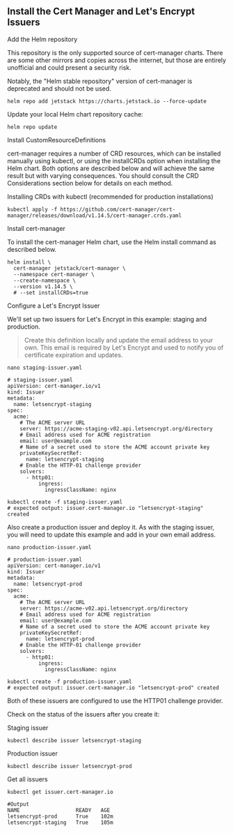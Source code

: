 ## Install the Cert Manager and Let's Encrypt Issuers

Add the Helm repository

This repository is the only supported source of cert-manager charts. There are some other mirrors and copies across the internet, but those are entirely unofficial and could present a security risk.

Notably, the "Helm stable repository" version of cert-manager is deprecated and should not be used.

```shell
helm repo add jetstack https://charts.jetstack.io --force-update
```
Update your local Helm chart repository cache:
```shell
helm repo update
```
Install CustomResourceDefinitions

cert-manager requires a number of CRD resources, which can be installed manually using kubectl, or using the installCRDs option when installing the Helm chart. Both options are described below and will achieve the same result but with varying consequences. You should consult the CRD Considerations section below for details on each method.

Installing CRDs with kubectl (recommended for production installations)
```shell
kubectl apply -f https://github.com/cert-manager/cert-manager/releases/download/v1.14.5/cert-manager.crds.yaml
```
Install cert-manager

To install the cert-manager Helm chart, use the Helm install command as described below.

```shell
helm install \
  cert-manager jetstack/cert-manager \
  --namespace cert-manager \
  --create-namespace \
  --version v1.14.5 \
  # --set installCRDs=true
```

Configure a Let's Encrypt Issuer

We'll set up two issuers for Let's Encrypt in this example: staging and production.

> Create this definition locally and update the email address to your own. This email is required by Let's Encrypt and used to notify you of certificate expiration and updates.
```shell
nano staging-issuer.yaml
```
```
# staging-issuer.yaml
apiVersion: cert-manager.io/v1
kind: Issuer
metadata:
  name: letsencrypt-staging
spec:
  acme:
    # The ACME server URL
    server: https://acme-staging-v02.api.letsencrypt.org/directory
    # Email address used for ACME registration
    email: user@example.com
    # Name of a secret used to store the ACME account private key
    privateKeySecretRef:
      name: letsencrypt-staging
    # Enable the HTTP-01 challenge provider
    solvers:
      - http01:
          ingress:
            ingressClassName: nginx
```
```shell
kubectl create -f staging-issuer.yaml
# expected output: issuer.cert-manager.io "letsencrypt-staging" created
```
Also create a production issuer and deploy it. As with the staging issuer, you will need to update this example and add in your own email address.
```shell
nano production-issuer.yaml
```
```
# production-issuer.yaml
apiVersion: cert-manager.io/v1
kind: Issuer
metadata:
  name: letsencrypt-prod
spec:
  acme:
    # The ACME server URL
    server: https://acme-v02.api.letsencrypt.org/directory
    # Email address used for ACME registration
    email: user@example.com
    # Name of a secret used to store the ACME account private key
    privateKeySecretRef:
      name: letsencrypt-prod
    # Enable the HTTP-01 challenge provider
    solvers:
      - http01:
          ingress:
            ingressClassName: nginx
```
```shell
kubectl create -f production-issuer.yaml
# expected output: issuer.cert-manager.io "letsencrypt-prod" created
```
Both of these issuers are configured to use the HTTP01 challenge provider.

Check on the status of the issuers after you create it:

Staging issuer

```shell
kubectl describe issuer letsencrypt-staging
```
Production issuer

```shell
kubectl describe issuer letsencrypt-prod
```
Get all issuers

```shell
kubectl get issuer.cert-manager.io
```
```
#Output
NAME                  READY   AGE
letsencrypt-prod      True    102m
letsencrypt-staging   True    105m
```
